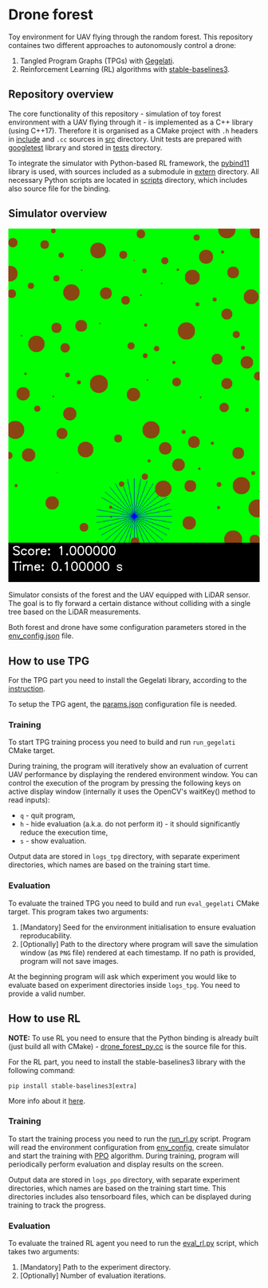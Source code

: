 # Drone forest

Toy environment for UAV flying through the random forest.
This repository containes two different approaches to autonomously control a drone:

1. Tangled Program Graphs (TPGs) with [Gegelati](https://github.com/gegelati/gegelati).
2. Reinforcement Learning (RL) algorithms with [stable-baselines3](https://github.com/DLR-RM/stable-baselines3).

## Repository overview

The core functionality of this repository - simulation of toy forest environment with a UAV flying through it - is implemented as a C++ library (using C++17).
Therefore it is organised as a CMake project with `.h` headers in [include](include) and `.cc` sources in [src](src) directory.
Unit tests are prepared with [googletest](https://github.com/google/googletest) library and stored in [tests](tests) directory.

To integrate the simulator with Python-based RL framework, the [pybind11](https://github.com/pybind/pybind11) library is used, with sources included as a submodule in [extern](extern) directory.
All necessary Python scripts are located in [scripts](scripts) directory, which includes also source file for the binding.

## Simulator overview

![Simulator](img/tpg.gif)

Simulator consists of the forest and the UAV equipped with LiDAR sensor.
The goal is to fly forward a certain distance without colliding with a single tree based on the LiDAR measurements.

Both forest and drone have some configuration parameters stored in the [env_config.json](env_config.json) file.

## How to use TPG

For the TPG part you need to install the Gegelati library, according to the [instruction](https://github.com/gegelati/gegelati?tab=readme-ov-file#hammer_and_wrench-build-and-install-the-library).

To setup the TPG agent, the [params.json](params.json) configuration file is needed.

### Training

To start TPG training process you need to build and run `run_gegelati` CMake target.

During training, the program will iteratively show an evaluation of current UAV performance by displaying the rendered environment window.
You can control the execution of the program by pressing the following keys on active display window (internally it uses the OpenCV's waitKey() method to read inputs):

- `q` - quit program,
- `h` - hide evaluation (a.k.a. do not perform it) - it should significantly reduce the execution time,
- `s` - show evaluation.

Output data are stored in `logs_tpg` directory, with separate experiment directories, which names are based on the training start time.

### Evaluation

To evaluate the trained TPG you need to build and run `eval_gegelati` CMake target.
This program takes two arguments:

1. [Mandatory] Seed for the environment initialisation to ensure evaluation reproducability.
2. [Optionally] Path to the directory where program will save the simulation window (as `PNG` file) rendered at each timestamp. If no path is provided, program will not save images.

At the beginning program will ask which experiment you would like to evaluate based on experiment directories inside `logs_tpg`.
You need to provide a valid number.

## How to use RL

**NOTE:** To use RL you need to ensure that the Python binding is already built (just build all with CMake) - [drone_forest_py.cc](scripts/src/drone_forest_py.cc) is the source file for this.

For the RL part, you need to install the stable-baselines3 library with the following command:

```
pip install stable-baselines3[extra]
```

More info about it [here](https://stable-baselines3.readthedocs.io/en/master/guide/install.html).

### Training

To start the training process you need to run the [run_rl.py](run_rl.py) script.
Program will read the environment configuration from [env_config](env_config.json), create simulator and start the training with [PPO](https://stable-baselines3.readthedocs.io/en/master/modules/ppo.html) algorithm.
During training, program will periodically perform evaluation and display results on the screen.

Output data are stored in `logs_ppo` directory, with separate experiment directories, which names are based on the training start time.
This directories includes also tensorboard files, which can be displayed during training to track the progress.

### Evaluation

To evaluate the trained RL agent you need to run the [eval_rl.py](eval_rl.py) script, which takes two arguments:

1. [Mandatory] Path to the experiment directory.
2. [Optionally] Number of evaluation iterations.
